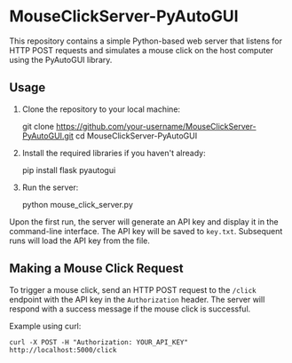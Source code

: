 # MouseClickServer-PyAutoGUI

This repository contains a simple Python-based web server that listens for HTTP POST requests and simulates a mouse click on the host computer using the PyAutoGUI library.

## Usage

1. Clone the repository to your local machine:

    git clone https://github.com/your-username/MouseClickServer-PyAutoGUI.git
    cd MouseClickServer-PyAutoGUI


2. Install the required libraries if you haven't already:

    pip install flask pyautogui


3. Run the server:

    python mouse_click_server.py


Upon the first run, the server will generate an API key and display it in the command-line interface. The API key will be saved to `key.txt`. Subsequent runs will load the API key from the file.

## Making a Mouse Click Request

To trigger a mouse click, send an HTTP POST request to the `/click` endpoint with the API key in the `Authorization` header. The server will respond with a success message if the mouse click is successful.

Example using curl:

    curl -X POST -H "Authorization: YOUR_API_KEY" http://localhost:5000/click
